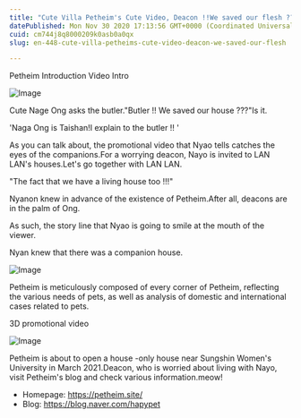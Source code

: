 ```yaml
---
title: "Cute Villa Petheim's Cute Video, Deacon !!We saved our flesh ???"
datePublished: Mon Nov 30 2020 17:13:56 GMT+0000 (Coordinated Universal Time)
cuid: cm744j8q8000209k0asb0a0qx
slug: en-448-cute-villa-petheims-cute-video-deacon-we-saved-our-flesh

---
```



Petheim Introduction Video Intro

![Image](https://cdn.hashnode.com/res/hashnode/image/upload/v1739498559106/d5d402a0-4eff-486a-83af-620463c69480.png)

Cute Nage Ong asks the butler."Butler !! We saved our house ???"Is it.

'Naga Ong is Taishan!I explain to the butler !! '

As you can talk about, the promotional video that Nyao tells catches the eyes of the companions.For a worrying deacon, Nayo is invited to LAN LAN's houses.Let's go together with LAN LAN.

"The fact that we have a living house too !!!"

Nyanon knew in advance of the existence of Petheim.After all, deacons are in the palm of Ong.

As such, the story line that Nyao is going to smile at the mouth of the viewer.

Nyan knew that there was a companion house.

![Image](https://cdn.hashnode.com/res/hashnode/image/upload/v1739498562165/56105a72-aaf9-4c29-bddb-6bd7298439c9.png)

Petheim is meticulously composed of every corner of Petheim, reflecting the various needs of pets, as well as analysis of domestic and international cases related to pets.

3D promotional video

![Image](https://cdn.hashnode.com/res/hashnode/image/upload/v1739498564968/e6dac7c3-e959-4b4c-8ae4-82c32c3e90ba.png)

Petheim is about to open a house -only house near Sungshin Women's University in March 2021.Deacon, who is worried about living with Nayo, visit Petheim's blog and check various information.meow!

- Homepage: https://petheim.site/
- Blog: https://blog.naver.com/hapypet